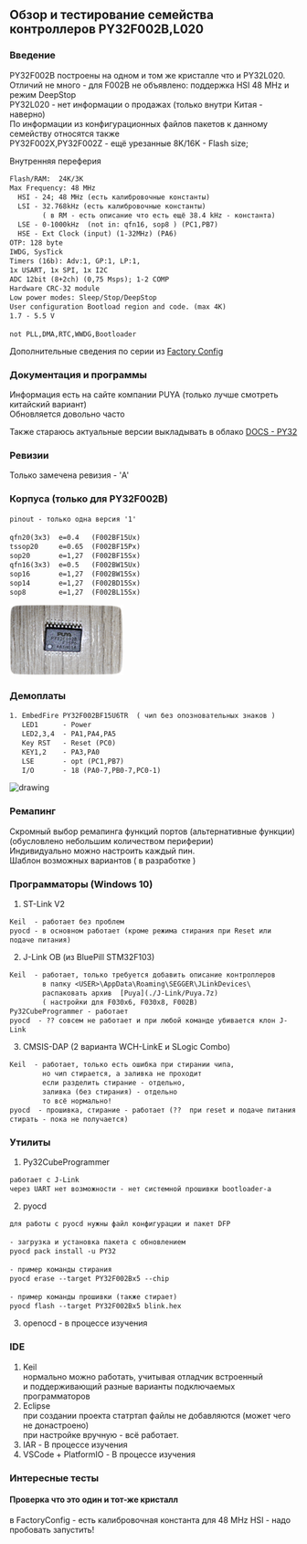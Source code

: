 ##  Обзор и тестирование семейства контроллеров PY32F002B,L020

### Введение
PY32F002B построены на одном и том же кристалле что и PY32L020.<br>
Отличий не много - для F002B не объявлено: поддержка HSI 48 MHz  и  режим  DeepStop<br>
PY32L020 - нет информации о продажах (только внутри Китая - наверно)<br>
По информации из конфигурационных файлов пакетов к данному семейству относятся также<br>
PY32F002X,PY32F002Z - ещё урезанные 8K/16K - Flash size;

Внутренняя переферия
```
Flash/RAM:  24K/3K 
Max Frequency: 48 MHz
  HSI - 24; 48 MHz (есть калибровочные константы)
  LSI - 32.768kHz (есть калибровочные константы)
        ( в RM - есть описание что есть ещё 38.4 kHz - константа)
  LSE - 0-1000kHz  (not in: qfn16, sop8 ) (PC1,PB7)
  HSE - Ext Clock (input) (1-32MHz) (PA6)
OTP: 128 byte
IWDG, SysTick
Timers (16b): Adv:1, GP:1, LP:1, 
1x USART, 1х SPI, 1x I2C
ADC 12bit (8+2ch) (0,75 Msps); 1-2 COMP
Hardware CRC-32 module
Low power modes: Sleep/Stop/DeepStop
User configuration Bootload region and code. (max 4K)
1.7 - 5.5 V

not PLL,DMA,RTC,WWDG,Bootloader
```

Дополнительные сведения по серии из [Factory Config](./FactoryConfig/README.md)

### Документация и программы

Информация есть на сайте компании PUYA (только лучше смотреть китайский вариант)<br>
Обновляется довольно часто

Также стараюсь актуальные версии выкладывать в облако
[DOCS - PY32](https://disk.yandex.ru/d/-6DTrL-0xZCn6g/%5B%20ARM%20%5D/PY32)

### Ревизии

Только замечена ревизия - 'A'

### Корпуса (только для  PY32F002B)
```
pinout - только одна версия '1'

qfn20(3x3)  e=0.4   (F002BF15Ux)
tssop20     e=0.65  (F002BF15Px)
sop20       e=1,27  (F002BF15Sx)
qfn16(3x3)  e=0.5   (F002BW15Ux)
sop16       e=1,27  (F002BW15Sx)
sop14       e=1,27  (F002BD15Sx)
sop8        e=1,27  (F002BL15Sx)
```

<img src="./images/chip_py32f002bf15p6.png" alt="drawing" width="200"/>


### Демоплаты
```
1. EmbedFire PY32F002BF15U6TR  ( чип без опозновательных знаков )
   LED1      - Power
   LED2,3,4  - PA1,PA4,PA5
   Key RST   - Reset (PС0)
   KEY1,2    - PA3,PA0
   LSE       - opt (PC1,PB7)
   I/O       - 18 (PA0-7,PB0-7,PC0-1) 
```

<img src="./images/embedfire_py32f002bf15u6.png" alt="drawing" width="350"/>


### Ремапинг 

Скромный выбор ремапинга функций портов (альтернативные функции)<br>
  (обусловлено небольшим количеством периферии)<br>
Индивидуально можно настроить каждый пин.<br>
Шаблон возможных вариантов ( в разработке )<br>

### Программаторы (Windows 10)

1. ST-Link V2
```
Keil  - работает без проблем
pyocd - в основном работает (кроме режима стирания при Reset или подаче питания) 
```

2. J-Link OB (из BluePill STM32F103)
```
Keil  - работает, только требуется добавить описание контроллеров
        в папку <USER>\AppData\Roaming\SEGGER\JLinkDevices\ 
        распаковать архив  [Puya](./J-Link/Puya.7z)
        ( настройки для F030x6, F030x8, F002B)
Py32CubeProgrammer - работает
pyocd  - ?? совсем не работает и при любой команде убивается клон J-Link 
```

3. CMSIS-DAP  (2 варианта  WCH-LinkE и  SLogic Combo)
```
Keil  - работает, только есть ошибка при стирании чипа, 
        но чип стирается, а заливка не проходит
        если разделить стирание - отдельно, 
        заливка (без стирания) - отдельно
        то всё нормально! 
pyocd  - прошивка, стирание - работает (??  при reset и подаче питания стирать - пока не получается)        
```

### Утилиты 

1. Py32CubeProgrammer
```
работает с J-Link 
через UART нет возможности - нет системной прошивки bootloader-а 
```

2. pyocd
```
для работы с pyocd нужны файл конфигурации и пакет DFP

- загрузка и установка пакета с обновлением
pyocd pack install -u PY32

- пример команды стирания
pyocd erase --target PY32F002Bx5 --chip

- пример команды прошивки (также стирает)
pyocd flash --target PY32F002Bx5 blink.hex 
```

3. openocd - в процессе изучения 

### IDE

1. Keil<br>
    нормально можно работать, учитывая отладчик встроенный<br>
    и поддерживающий разные варианты подключаемых программаторов<br>
2. Eclipse<br>
    при создании проекта статртап файлы не добавляются (может чего не донастроено)<br>
    при настройке вручную - всё работает.
3. IAR -
    В процессе изучения
4. VSCode + PlatformIO -
    В процессе изучения

### Интересные тесты

#### Проверка что это один и тот-же кристалл

в FactoryConfig - есть калибровочная константа для 48 MHz HSI - надо пробовать запустить!